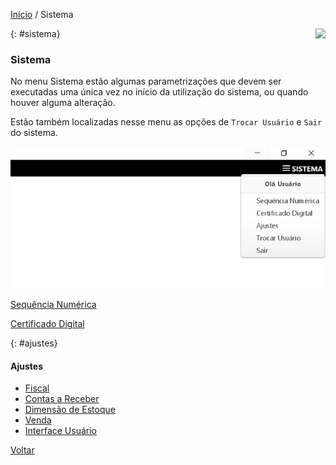 [Início](index.md) / Sistema

<a href="http://docs.continentenuvem.com.br/dicas.html#dicas"><img align="right" src="http://docs.continentenuvem.com.br/images/dicas.jpg"></a>





{: #sistema}                                                                                                          

### Sistema          

No menu Sistema estão algumas parametrizações que devem ser executadas uma única vez no início da utilização do sistema, ou quando houver alguma alteração.

Estão também localizadas nesse menu as opções de `Trocar Usuário` e `Sair` do sistema.

![](images/sistema.jpg)

[Sequência Numérica](sistema_sequencia_numerica.md)

[Certificado Digital](sistema_certificado_digital.md)



{: #ajustes}

#### Ajustes

- [Fiscal](sistema_ajustes.md#fiscal)
- [Contas a Receber](sistema_ajustes.md#contasreceber)
- [Dimensão de Estoque](sistema_ajustes.md#dimensaoestoque)
- [Venda](sistema_ajustes.md#venda)
- [Interface Usuário](sistema_ajustes.md#interfaceusuario)



[Voltar](index.md)

